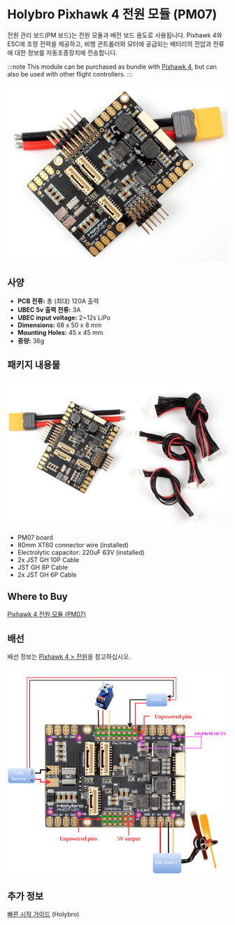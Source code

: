 # Holybro Pixhawk 4 전원 모듈 (PM07)

전원 관리 보드(PM 보드)는 전원 모듈과 배전 보드 용도로 사용됩니다. Pixhawk 4와 ESC에 조정 전력을 제공하고, 비행 콘트롤러와 모터에 공급되는 배터리의 전압과 전류에 대한 정보를 자동조종장치에 전송합니다.

:::note
This module can be purchased as bundle with [Pixhawk 4](../assembly/quick_start_pixhawk4.md), but can also be used with other flight controllers.
:::

![PM07](../../assets/hardware/power_module/holybro_pm07/pm07_hero.jpg)

## 사양

- **PCB 전류:** 총 (최대) 120A 출력
- **UBEC 5v 출력 전류:** 3A
- **UBEC input voltage:** 2~12s LiPo
- **Dimensions:** 68 x 50 x 8 mm
- **Mounting Holes:** 45 x 45 mm
- **중량:** 36g

## 패키지 내용물

![패키지 내용물](../../assets/hardware/power_module/holybro_pm07/package_contents.jpg)

- PM07 board
- 80mm XT60 connector wire (installed)
- Electrolytic capacitor: 220uF 63V (installed)
- 2x JST GH 10P Cable
- JST GH 8P Cable
- 2x JST GH 6P Cable

## Where to Buy

[Pixhawk 4 전원 모듈 (PM07)](https://shop.holybro.com/pixhawk-4-power-module-pm07_p1095.html)


## 배선

배선 정보는 [Pixhawk 4 &gt; 전원](../assembly/quick_start_pixhawk4.md#power)을 참고하십시오.

![Pixhawk 4 - 전원 관리 보드](../../assets/hardware/power_module/holybro_pm07/pixhawk4_power_management_board.png)


## 추가 정보

[빠른 시작 가이드](http://www.holybro.com/manual/PM07-Quick-Start-Guide.pdf) (Holybro)
